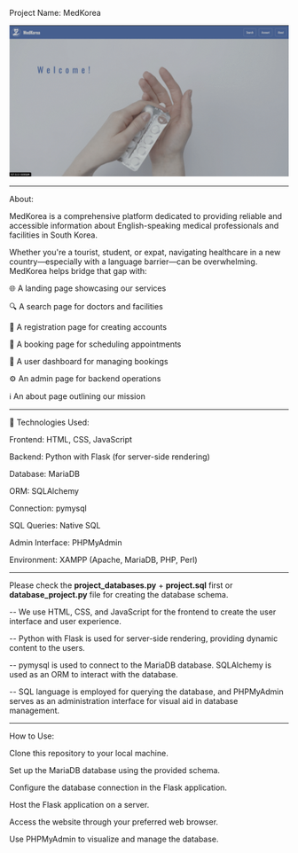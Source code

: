 Project Name: MedKorea

![MedKorea Screenshot](project.gif)

---

About:

MedKorea is a comprehensive platform dedicated to providing reliable and accessible information about English-speaking medical professionals and facilities in South Korea.

Whether you're a tourist, student, or expat, navigating healthcare in a new country—especially with a language barrier—can be overwhelming. MedKorea helps bridge that gap with:

🌐 A landing page showcasing our services

🔍 A search page for doctors and facilities

📝 A registration page for creating accounts

📅 A booking page for scheduling appointments

👤 A user dashboard for managing bookings

⚙️ An admin page for backend operations

ℹ️ An about page outlining our mission

---

🔧 Technologies Used:

Frontend: HTML, CSS, JavaScript

Backend: Python with Flask (for server-side rendering)

Database: MariaDB

ORM: SQLAlchemy

Connection: pymysql

SQL Queries: Native SQL

Admin Interface: PHPMyAdmin

Environment: XAMPP (Apache, MariaDB, PHP, Perl)

---

Please check the **project_databases.py** + **project.sql** first or **database_project.py** file for creating the database schema.

-- We use HTML, CSS, and JavaScript for the frontend to create the user interface and user experience. 

-- Python with Flask is used for server-side rendering, providing dynamic content to the users. 

-- pymysql is used to connect to the MariaDB database. SQLAlchemy is used as an ORM to interact with the database. 

-- SQL language is employed for querying the database, and PHPMyAdmin serves as an administration interface for visual aid in database management.

---

How to Use:

Clone this repository to your local machine.

Set up the MariaDB database using the provided schema.

Configure the database connection in the Flask application.

Host the Flask application on a server.

Access the website through your preferred web browser.

Use PHPMyAdmin to visualize and manage the database.
